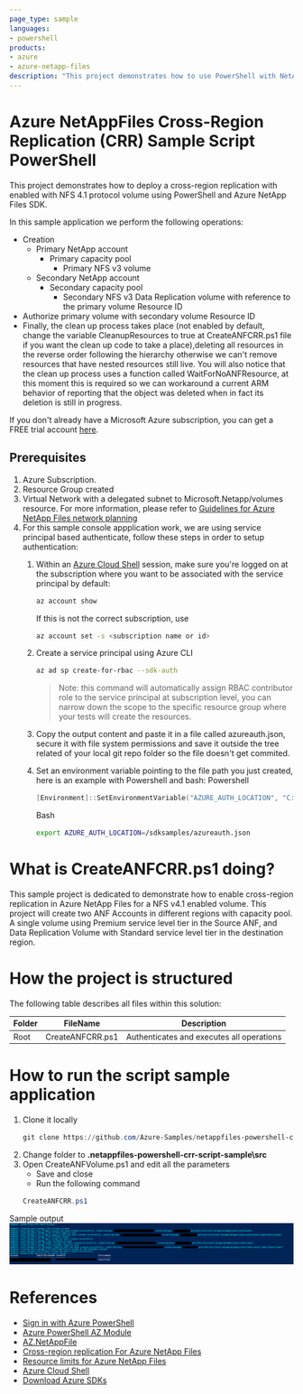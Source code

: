 ```yaml
---
page_type: sample
languages:
- powershell
products:
- azure
- azure-netapp-files
description: "This project demonstrates how to use PowerShell with NetApp Files SDK for Microsoft.NetApp resource provider to deploy a cross-region replication for NFS 4.1 Volume."
---
```


# Azure NetAppFiles Cross-Region Replication (CRR) Sample Script PowerShell 

This project demonstrates how to deploy a cross-region replication with enabled with NFS 4.1 protocol volume using PowerShell and Azure NetApp Files SDK.

In this sample application we perform the following operations:

* Creation
  * Primary NetApp account
    * Primary capacity pool
      * Primary NFS v3 volume
  * Secondary NetApp account
    * Secondary capacity pool
      * Secondary NFS v3 Data Replication volume with reference to the primary volume Resource ID
* Authorize primary volume with secondary volume Resource ID 
* Finally, the clean up process takes place (not enabled by default, change the variable CleanupResources to true at CreateANFCRR.ps1 file if you want the clean up code to take a place),deleting all resources in the reverse order following the hierarchy otherwise we can't remove resources that have nested resources still live. You will also notice that the clean up process uses a function called WaitForNoANFResource, at this moment this is required so we can workaround a current ARM behavior of reporting that the object was deleted when in fact its deletion is still in progress.
 

If you don't already have a Microsoft Azure subscription, you can get a FREE trial account [here](http://go.microsoft.com/fwlink/?LinkId=330212).

## Prerequisites

1. Azure Subscription.
1. Resource Group created
1. Virtual Network with a delegated subnet to Microsoft.Netapp/volumes resource. For more information, please refer to [Guidelines for Azure NetApp Files network planning](https://docs.microsoft.com/en-us/azure/azure-netapp-files/azure-netapp-files-network-topologies)
1. For this sample console appplication work, we are using service principal based  authenticate, follow these steps in order to setup authentication:
    1. Within an [Azure Cloud Shell](https://docs.microsoft.com/en-us/azure/cloud-shell/quickstart) session, make sure you're logged on at the subscription where you want to be associated with the service principal by default:
        ```bash
        az account show
        ```
        If this is not the correct subscription, use             
          ```bash
         az account set -s <subscription name or id>  
         ```
    1. Create a service principal using Azure CLI
        ```bash
        az ad sp create-for-rbac --sdk-auth
        ```

        >Note: this command will automatically assign RBAC contributor role to the service principal at subscription level, you can narrow down the scope to the specific resource group where your tests will create the resources.

    1. Copy the output content and paste it in a file called azureauth.json, secure it with file system permissions and save it outside the tree related of your 	local git repo folder so the file doesn't get commited. 
    1. Set an environment variable pointing to the file path you just created, here is an example with Powershell and bash:
        Powershell 
        ```powershell
       [Environment]::SetEnvironmentVariable("AZURE_AUTH_LOCATION", "C:\sdksample\azureauth.json", "User")
       ```
        Bash
        ```bash
        export AZURE_AUTH_LOCATION=/sdksamples/azureauth.json
        ``` 

# What is CreateANFCRR.ps1 doing? 

This sample project is dedicated to demonstrate how to enable cross-region replication in Azure NetApp Files for a NFS v4.1 enabled volume. This project will create two ANF Accounts in different regions with capacity pool. A single volume using Premium service level tier in the Source ANF, and Data Replication Volume with Standard service level tier in the destination region. 

# How the project is structured

The following table describes all files within this solution:

| Folder      | FileName                | Description                                                                                                                         |
|-------------|-------------------------|-------------------------------------------------------------------------------------------------------------------------------------|
| Root        | CreateANFCRR.ps1        | Authenticates and executes all operations                                                                                           |

# How to run the script sample application

1. Clone it locally
    ```powershell
    git clone https://github.com/Azure-Samples/netappfiles-powershell-crr-script-sample.git
    ```
1. Change folder to **.netappfiles-powershell-crr-script-sample\src**
1. Open CreateANFVolume.ps1 and edit all the parameters
	 * Save and close
	 * Run the following command
	 ``` powershell
	 CreateANFCRR.ps1
	 ```

Sample output
![e2e execution](./media/e2e-execution.PNG)

# References

* [Sign in with Azure PowerShell](https://docs.microsoft.com/en-us/powershell/azure/authenticate-azureps?view=azps-4.8.0)
* [Azure PowerShell AZ Module](https://docs.microsoft.com/en-us/powershell/azure/new-azureps-module-az?view=azps-4.8.0)
* [AZ.NetAppFile](https://docs.microsoft.com/en-us/powershell/module/az.netappfiles/?view=azps-4.8.0#netapp-files)
* [Cross-region replication For Azure NetApp Files](https://docs.microsoft.com/en-us/azure/azure-netapp-files/cross-region-replication-introduction)
* [Resource limits for Azure NetApp Files](https://docs.microsoft.com/en-us/azure/azure-netapp-files/azure-netapp-files-resource-limits)
* [Azure Cloud Shell](https://docs.microsoft.com/en-us/azure/cloud-shell/quickstart)
* [Download Azure SDKs](https://azure.microsoft.com/downloads/)
 
